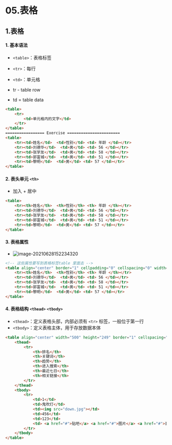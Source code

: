 # 05.表格

## 1.表格

#### 1. 基本语法

- `<table>`：表格标签
- `<tr>`：每行
- `<td>`：单元格

- tr - table row
- td = table data

```html
<table>
    <tr>
    	<td>单元格内的文字</td>
    </tr>
</table>
================= Exercise =======================
<table>
    <tr><td>姓名</td>  <td>性别</td> <td> 年龄 </td></tr>
    <tr><td>刘德华</td>  <td>男</td> <td> 56 </td></tr>
    <tr><td>张学友</td>  <td>男</td> <td> 58 </td></tr>
    <tr><td>郭富城</td>  <td>男</td> <td> 51 </td></tr>
    <tr><td>黎明</td>  <td>男</td> <td> 57 </td></tr>
</table>
```

#### 2. 表头单元 `<th>`

- 加入 + 居中	


```html
<table>
    <tr><th>姓名</th>  <th>性别</th> <th> 年龄 </th></tr>
    <tr><td>刘德华</td>  <td>男</td> <td> 56 </td></tr>
    <tr><td>张学友</td>  <td>男</td> <td> 58 </td></tr>
    <tr><td>郭富城</td>  <td>男</td> <td> 51 </td></tr>
    <tr><td>黎明</td>  <td>男</td> <td> 57 </td></tr>
</table>
```

#### 3. 表格属性

- ![image-20210628152234320](https://raw.githubusercontent.com/TWDH/Leetcode-From-Zero/pictures/img/image-20210628152234320.png)


```html
<!-- 这些属性要写到表格标签table 里面去 -->
<table align="center" border="1" cellpadding="0" cellspacing="0" width="500" height="249">
    <tr><th>姓名</th>  <th>性别</th> <th> 年龄 </th></tr>
    <tr><td>刘德华</td>  <td>男</td> <td> 56 </td></tr> 
    <tr><td>张学友</td>  <td>男</td> <td> 58 </td></tr>
    <tr><td>郭富城</td>  <td>男</td> <td> 51 </td></tr>
    <tr><td>黎明</td>  <td>男</td> <td> 57 </td></tr>
</table>
```

#### 4. 表格结构 `<thead>` `<tbody>`

- `<thead>`：定义表格头部，内部必须有 `<tr>` 标签，一般位于第一行
- `<tbody>`：定义表格主体，用于存放数据本体

```html
<table align="center" width="500" height="249" border="1" cellspacing="0">
    <thead>
        <tr>
            <th>排名</th>
            <th>关键词</th>
            <th>趋势</th>
            <th>进入搜索</th>
            <th>最近七日</th>
            <th>相关链接</th>
        </tr>
    </thead>
    <tbody>
        <tr>
            <td>1</td>
            <td>鬼吹灯</td>
            <td><img src="down.jpg"></td>
            <td>456</td>
            <td>123</td>
            <td> <a href="#">贴吧</a> <a href="#">图片</a> <a href="#">百科</a> </td>
        </tr>
    </tbody>           
</table>
```

